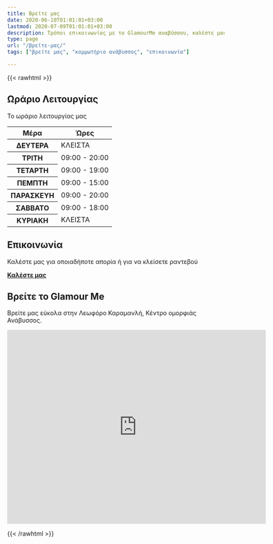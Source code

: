 ```yaml
---
title: Βρείτε μας
date: 2020-06-10T01:01:01+03:00
lastmod: 2020-07-09T01:01:01+03:00
description: Τρόποι επικοινωνίας με το GlamourMe αναβύσσου, καλέστε μας!
type: page
url: "/βρείτε-μας/"
tags: ["βρείτε μας", "κομμωτήριο ανάβυσσος", "επικοινωνία"]

---
```


{{< rawhtml >}}
<section class="section">
	<div class="container">
		<h2>Ωράριο Λειτουργίας</h2>
		<p>Το ωράριο λειτουργίας μας</p>
		<table>
			<thead>
				<tr>
					<th scope="col">Μέρα</th>
					<th scope="col">Ώρες</th>
				</tr>
			</thead>
			<tbody>
				<tr>
					<th scope="row">ΔΕΥΤΕΡΑ</th>
					<td>ΚΛΕΙΣΤΑ</td>
				</tr>
				<tr>
					<th scope="row">ΤΡΙΤΗ</th>
					<td>09:00 - 20:00</td>
				</tr>
				<tr>
					<th scope="row">ΤΕΤΑΡΤΗ</th>
					<td>09:00 - 19:00</td>
				</tr>
				<tr>
					<th scope="row">ΠΕΜΠΤΗ</th>
					<td>09:00 - 15:00</td>
				</tr>
				<tr>
					<th scope="row">ΠΑΡΑΣΚΕΥΗ</th>
					<td>09:00 - 20:00</td>
				</tr>
				<tr>
					<th scope="row">ΣΑΒΒΑΤΟ</th>
					<td>09:00 - 18:00</td>
				</tr>
				<tr>
					<th scope="row">ΚΥΡΙΑΚΗ</th>
					<td>ΚΛΕΙΣΤΑ</td>
				</tr>
			</tbody>
		</table>
	</div>
</section>
<section class="section">
	<div class="container">
		<h2>Επικοινωνία</h2>
		<p>Καλέστε μας για οποιαδήποτε απορία ή για να κλείσετε ραντεβού</p>
		<a class="button is-medium is-danger" href="tel:2291159320"><b>Καλέστε μας</b></a>
	</div>
</section>
<section class="section">
	<div class="container">
		<h2>Βρείτε το Glamour Me</h2>
		<p>Βρείτε μας εύκολα στην Λεωφόρο Καραμανλή, Κέντρο ομορφιάς Ανάβυσσος.</p>
	</div>
	<iframe src="https://www.google.com/maps/embed?pb=!1m18!1m12!1m3!1d197.21399632012202!2d23.94806736406721!3d37.733197383191005!2m3!1f0!2f0!3f0!3m2!1i1024!2i768!4f13.1!3m3!1m2!1s0x14a1ed6f10dfb923%3A0x3487907805d70768!2sGlamour%20me!5e0!3m2!1sen!2sgr!4v1594201585630!5m2!1sen!2sgr" width="600" height="450" frameborder="0" style="border:0;" allowfullscreen="" aria-hidden="false" tabindex="0"></iframe>
</section>
	
{{< /rawhtml >}}
